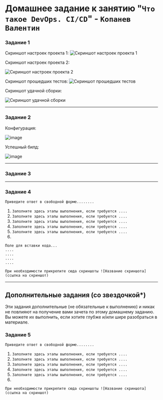 # Домашнее задание к занятию "`Что такое DevOps. СI/СD`" - `Копанев Валентин`

### Задание 1

Скриншот настроек проекта 1:
![Скриншот настроек проекта 1](https://github.com/ValKop/homeworks/assets/60344304/4c31f149-ee63-460f-9620-e1f2fa651a14)

Скриншот настроек проекта 2:

![Скриншот настроек проекта 2](https://github.com/ValKop/homeworks/assets/60344304/03ab84dc-cb86-4172-9eda-900b77184909)

Скриншот прошедших тестов:
![Скриншот прошедших тестов](https://github.com/ValKop/homeworks/assets/60344304/64428523-2124-41e4-ac4b-1d41431f7601)

Скриншот удачной сборки:

![Скриншот удачной сборки](https://github.com/ValKop/homeworks/assets/60344304/032380fd-d8e6-4b58-bb8d-c266ae8a486e)

---

### Задание 2

Конфигурация:

![image](https://github.com/ValKop/homeworks/assets/60344304/10369cd8-cfc6-4fd5-8e78-1cd21fd9f4e6)

Успешный билд:

![image](https://github.com/ValKop/homeworks/assets/60344304/2db19880-8e2b-4d3c-afac-54d0f2716fd4)

---

### Задание 3



---

### Задание 4

`Приведите ответ в свободной форме........`

1. `Заполните здесь этапы выполнения, если требуется ....`
2. `Заполните здесь этапы выполнения, если требуется ....`
3. `Заполните здесь этапы выполнения, если требуется ....`
4. `Заполните здесь этапы выполнения, если требуется ....`
5. `Заполните здесь этапы выполнения, если требуется ....`
6. 

```
Поле для вставки кода...
....
....
....
....
```

`При необходимости прикрепитe сюда скриншоты
![Название скриншота](ссылка на скриншот)`

---
## Дополнительные задания (со звездочкой*)

Эти задания дополнительные (не обязательные к выполнению) и никак не повлияют на получение вами зачета по этому домашнему заданию. Вы можете их выполнить, если хотите глубже и/или шире разобраться в материале.

### Задание 5

`Приведите ответ в свободной форме........`

1. `Заполните здесь этапы выполнения, если требуется ....`
2. `Заполните здесь этапы выполнения, если требуется ....`
3. `Заполните здесь этапы выполнения, если требуется ....`
4. `Заполните здесь этапы выполнения, если требуется ....`
5. `Заполните здесь этапы выполнения, если требуется ....`
6. 

`При необходимости прикрепитe сюда скриншоты
![Название скриншота](ссылка на скриншот)`
